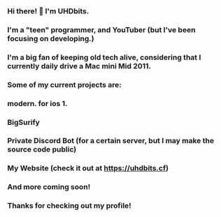 ### Hi there! 👋 I'm UHDbits.
### I'm a "teen" programmer, and YouTuber (but I've been focusing on developing.)
### I'm a big fan of keeping old tech alive, considering that I currently daily drive a Mac mini Mid 2011.
### Some of my current projects are:
### modern. for ios 1.
### BigSurify
### Private Discord Bot (for a certain server, but I may make the source code public)
### My Website (check it out at https://uhdbits.cf)
### And more coming soon!
### Thanks for checking out my profile!
